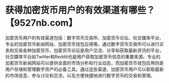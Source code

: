 # 获得加密货币用户的有效渠道有哪些？【9527nb.com】

加密货币用户的有效渠道包括：数字货币交易所、加密货币论坛、社交媒体平台、专业的加密货币新闻网站、加密货币钱包应用等。通过数字货币交易所可以进行买卖和交易各种加密货币，加密货币论坛是用户交流、分享和获取最新资讯的平台，社交媒体平台如Twitter和Reddit也是用户获取加密货币信息的重要来源。专业的加密货币新闻网站可以提供全面的市场分析和行业动态，而加密货币钱包应用则是用户存储和管理数字资产的必备工具。通过这些渠道，加密货币用户可以获取最新的市场信息、参与讨论和交流，以及方便快捷地进行数字货币的交易和管理。